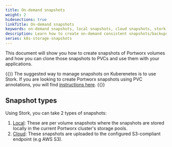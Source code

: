 ```yaml
---
title: On-demand snapshots
weight: 2
hidesections: true
linkTitle: On-demand snapshots
keywords: on-demand snapshots, local snapshots, cloud snapshots, stork, kubernetes, k8s
description: Learn how to create on-demand consistent snapshots/backups and restore them.
series: k8s-storage-snapshots
---
```


This document will show you how to create snapshots of Portworx volumes and how you can clone those snapshots to PVCs and use them with your applications.

{{<info>}}
The suggested way to manage snapshots on Kuberenetes is to use Stork. If you are looking to create Portworx snapshots using PVC annotations, you will find [instructions here](/portworx-install-with-kubernetes/storage-operations/create-snapshots/on-demand/snaps-annotations).
{{</info>}}

## Snapshot types

Using Stork, you can take 2 types of snapshots:

1. [Local](/portworx-install-with-kubernetes/storage-operations/create-snapshots/on-demand/snaps-local): These are per volume snapshots where the snapshots are stored locally in the current Portworx cluster's storage pools.
2. [Cloud](/portworx-install-with-kubernetes/storage-operations/create-snapshots/on-demand/snaps-cloud): These snapshots are uploaded to the configured S3-compliant endpoint (e.g AWS S3).
